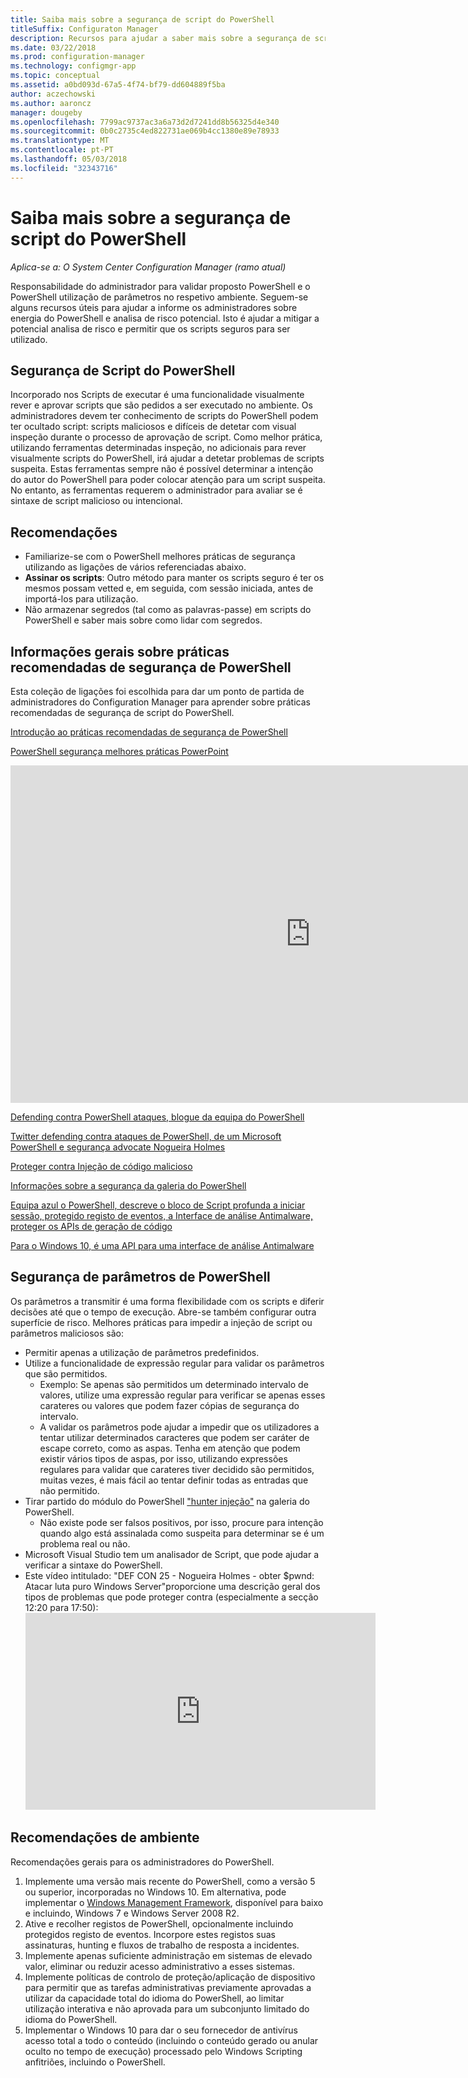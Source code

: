 ```yaml
---
title: Saiba mais sobre a segurança de script do PowerShell
titleSuffix: Configuraton Manager
description: Recursos para ajudar a saber mais sobre a segurança de script do PowerShell.
ms.date: 03/22/2018
ms.prod: configuration-manager
ms.technology: configmgr-app
ms.topic: conceptual
ms.assetid: a0bd093d-67a5-4f74-bf79-dd604889f5ba
author: aczechowski
ms.author: aaroncz
manager: dougeby
ms.openlocfilehash: 7799ac9737ac3a6a73d2d7241dd8b56325d4e340
ms.sourcegitcommit: 0b0c2735c4ed822731ae069b4cc1380e89e78933
ms.translationtype: MT
ms.contentlocale: pt-PT
ms.lasthandoff: 05/03/2018
ms.locfileid: "32343716"
---
```

# <a name="learn-more-about-powershell-script-security"></a>Saiba mais sobre a segurança de script do PowerShell

*Aplica-se a: O System Center Configuration Manager (ramo atual)*

Responsabilidade do administrador para validar proposto PowerShell e o PowerShell utilização de parâmetros no respetivo ambiente. Seguem-se alguns recursos úteis para ajudar a informe os administradores sobre energia do PowerShell e analisa de risco potencial. Isto é ajudar a mitigar a potencial analisa de risco e permitir que os scripts seguros para ser utilizado.

## <a name="powershell-script-security"></a>Segurança de Script do PowerShell
Incorporado nos Scripts de executar é uma funcionalidade visualmente rever e aprovar scripts que são pedidos a ser executado no ambiente. Os administradores devem ter conhecimento de scripts do PowerShell podem ter ocultado script: scripts maliciosos e difíceis de detetar com visual inspeção durante o processo de aprovação de script. Como melhor prática, utilizando ferramentas determinadas inspeção, no adicionais para rever visualmente scripts do PowerShell, irá ajudar a detetar problemas de scripts suspeita. Estas ferramentas sempre não é possível determinar a intenção do autor do PowerShell para poder colocar atenção para um script suspeita. No entanto, as ferramentas requerem o administrador para avaliar se é sintaxe de script malicioso ou intencional.

## <a name="recommendations"></a>Recomendações
- Familiarize-se com o PowerShell melhores práticas de segurança utilizando as ligações de vários referenciadas abaixo.
- **Assinar os scripts**: Outro método para manter os scripts seguro é ter os mesmos possam vetted e, em seguida, com sessão iniciada, antes de importá-los para utilização.
- Não armazenar segredos (tal como as palavras-passe) em scripts do PowerShell e saber mais sobre como lidar com segredos.


## <a name="general-information-about-powershell-security-best-practices"></a>Informações gerais sobre práticas recomendadas de segurança de PowerShell

Esta coleção de ligações foi escolhida para dar um ponto de partida de administradores do Configuration Manager para aprender sobre práticas recomendadas de segurança de script do PowerShell.  

[Introdução ao práticas recomendadas de segurança de PowerShell](https://blogs.msdn.microsoft.com/powershell/2013/12/16/powershell-security-best-practices/ )

[PowerShell segurança melhores práticas PowerPoint](https://msdnshared.blob.core.windows.net/media/MSDNBlogsFS/prod.evol.blogs.msdn.com/CommunityServer.Blogs.Components.WeblogFiles/00/00/00/63/74/metablogapi/1055.PowerShell-Security-Best-Practices_3CA24C32.pptx)

<iframe src="https://channel9.msdn.com/Events/Blue-Hat-Security-Briefings/BlueHat-Security-Briefings-Fall-2013-Sessions/PowerShell-Best-Practices/player" width="960" height="540" allowFullScreen frameBorder="0"></iframe>

[Defending contra PowerShell ataques, blogue da equipa do PowerShell](https://blogs.msdn.microsoft.com/powershell/2017/10/23/defending-against-powershell-attacks/)

[Twitter defending contra ataques de PowerShell, de um Microsoft PowerShell e segurança advocate Nogueira Holmes](https://twitter.com/Lee_Holmes/status/922462821081694208)

[Proteger contra Injeção de código malicioso](https://blogs.msdn.microsoft.com/powershell/2006/11/22/protecting-against-malicious-code-injection/)

[Informações sobre a segurança da galeria do PowerShell](https://blogs.msdn.microsoft.com/powershell/2015/08/06/powershell-gallery-new-security-scan/)

[Equipa azul o PowerShell, descreve o bloco de Script profunda a iniciar sessão, protegido registo de eventos, a Interface de análise Antimalware, proteger os APIs de geração de código](https://blogs.msdn.microsoft.com/powershell/2015/06/09/powershell-the-blue-team/)

[Para o Windows 10, é uma API para uma interface de análise Antimalware](https://cloudblogs.microsoft.com/microsoftsecure/2015/06/09/windows-10-to-offer-application-developers-new-malware-defenses/?source=mmpc)

## <a name="powershell-parameters-security"></a>Segurança de parâmetros de PowerShell
Os parâmetros a transmitir é uma forma flexibilidade com os scripts e diferir decisões até que o tempo de execução. Abre-se também configurar outra superfície de risco. Melhores práticas para impedir a injeção de script ou parâmetros maliciosos são:

- Permitir apenas a utilização de parâmetros predefinidos.
- Utilize a funcionalidade de expressão regular para validar os parâmetros que são permitidos.
    - Exemplo: Se apenas são permitidos um determinado intervalo de valores, utilize uma expressão regular para verificar se apenas esses carateres ou valores que podem fazer cópias de segurança do intervalo.
    - A validar os parâmetros pode ajudar a impedir que os utilizadores a tentar utilizar determinados caracteres que podem ser caráter de escape correto, como as aspas. Tenha em atenção que podem existir vários tipos de aspas, por isso, utilizando expressões regulares para validar que carateres tiver decidido são permitidos, muitas vezes, é mais fácil ao tentar definir todas as entradas que não permitido.
- Tirar partido do módulo do PowerShell ["hunter injeção"](https://www.powershellgallery.com/packages/InjectionHunter/1.0.0) na galeria do PowerShell.
    - Não existe pode ser falsos positivos, por isso, procure para intenção quando algo está assinalada como suspeita para determinar se é um problema real ou não. 
- Microsoft Visual Studio tem um analisador de Script, que pode ajudar a verificar a sintaxe do PowerShell.
- Este vídeo intitulado: "DEF CON 25 - Nogueira Holmes - obter $pwnd: Atacar luta puro Windows Server"proporcione uma descrição geral dos tipos de problemas que pode proteger contra (especialmente a secção 12:20 para 17:50):     <iframe width="560" height="315" src="https://www.youtube.com/embed/ahxMOAAani8" frameborder="0" allow="autoplay; encrypted-media" allowfullscreen></iframe>

## <a name="environment-recommendations"></a>Recomendações de ambiente
Recomendações gerais para os administradores do PowerShell.
1. Implemente uma versão mais recente do PowerShell, como a versão 5 ou superior, incorporadas no Windows 10. Em alternativa, pode implementar o [Windows Management Framework](https://www.microsoft.com/en-us/download/details.aspx?id=54616), disponível para baixo e incluindo, Windows 7 e Windows Server 2008 R2. 
2. Ative e recolher registos de PowerShell, opcionalmente incluindo protegidos registo de eventos. Incorpore estes registos suas assinaturas, hunting e fluxos de trabalho de resposta a incidentes.
3. Implemente apenas suficiente administração em sistemas de elevado valor, eliminar ou reduzir acesso administrativo a esses sistemas.
4. Implemente políticas de controlo de proteção/aplicação de dispositivo para permitir que as tarefas administrativas previamente aprovadas a utilizar da capacidade total do idioma do PowerShell, ao limitar utilização interativa e não aprovada para um subconjunto limitado do idioma do PowerShell.
5. Implementar o Windows 10 para dar o seu fornecedor de antivírus acesso total a todo o conteúdo (incluindo o conteúdo gerado ou anular oculto no tempo de execução) processado pelo Windows Scripting anfitriões, incluindo o PowerShell.